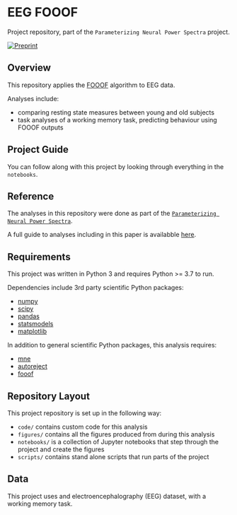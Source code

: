 # EEG FOOOF

Project repository, part of the `Parameterizing Neural Power Spectra` project.

[![Preprint](https://img.shields.io/badge/preprint-10.1101/299859-informational.svg)](https://doi.org/10.1101/299859)

## Overview

This repository applies the [FOOOF](http://github.com/fooof-tools/fooof) algorithm to EEG data.

Analyses include:
- comparing resting state measures between young and old subjects
- task analyses of a working memory task, predicting behaviour using FOOOF outputs

## Project Guide

You can follow along with this project by looking through everything in the `notebooks`.

## Reference

The analyses in this repository were done as part of the
[`Parameterizing Neural Power Spectra`](https://doi.org/10.1101/299859).

A full guide to analyses including in this paper is availabble
[here](https://github.com/fooof-tools/Paper).

## Requirements

This project was written in Python 3 and requires Python >= 3.7 to run.

Dependencies include 3rd party scientific Python packages:
- [numpy](https://github.com/numpy/numpy)
- [scipy](https://github.com/scipy/scipy)
- [pandas](https://github.com/pandas-dev/pandas)
- [statsmodels](https://github.com/statsmodels/statsmodels)
- [matplotlib](https://github.com/matplotlib/matplotlib)

In addition to general scientific Python packages, this analysis requires:

- [mne](https://github.com/mne-tools/mne-python)
- [autoreject](https://github.com/autoreject/autoreject)
- [fooof](https://github.com/fooof-tools/fooof)

## Repository Layout

This project repository is set up in the following way:

- `code/` contains custom code for this analysis
- `figures/` contains all the figures produced from during this analysis
- `notebooks/` is a collection of Jupyter notebooks that step through the project and create the figures
- `scripts/` contains stand alone scripts that run parts of the project

## Data

This project uses and electroencephalography (EEG) dataset, with a working memory task.
